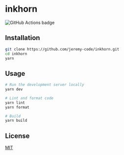 # inkhorn

![GitHub Actions badge](https://github.com/jeremy-code/inkhorn/actions/workflows/ci.yml/badge.svg)

## Installation

```bash
git clone https://github.com/jeremy-code/inkhorn.git
cd inkhorn
yarn
```

## Usage

```bash
# Run the development server locally
yarn dev

# Lint and format code
yarn lint
yarn format

# Build
yarn build
```

## License

[MIT](https://choosealicense.com/licenses/mit)